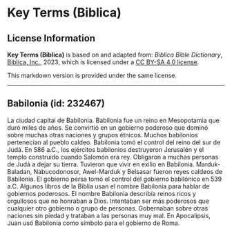 # Key Terms (Biblica)

## License Information

**Key Terms (Biblica)** is based on and adapted from: _Biblica Bible Dictionary_, [Biblica, Inc.](https://www.biblica.com/), 2023, which is licensed under a [CC BY-SA 4.0 license](https://creativecommons.org/licenses/by-sa/4.0/legalcode.en).

This markdown version is provided under the same license.



--------------------------------

## Babilonia (id: 232467)

La ciudad capital de Babilonia. Babilonia fue un reino en Mesopotamia que duró miles de años. Se convirtió en un gobierno poderoso que dominó sobre muchas otras naciones y grupos étnicos. Muchos babilonios pertenecían al pueblo caldeo. Babilonia tomó el control del reino del sur de Judá. En 586 a.C., los ejércitos babilonios destruyeron Jerusalén y el templo construido cuando Salomón era rey. Obligaron a muchas personas de Judá a dejar su tierra. Tuvieron que vivir en exilio en Babilonia. Marduk\-Baladan, Nabucodonosor, Awel\-Marduk y Belsasar fueron reyes caldeos de Babilonia. El gobierno persa tomó el control del gobierno babilónico en 539 a.C. Algunos libros de la Biblia usan el nombre Babilonia para hablar de gobiernos poderosos. El nombre Babilonia describía reinos ricos y orgullosos que no honraban a Dios. Intentaban ser más poderosos que cualquier otro gobierno o grupo de personas. Gobernaban sobre otras naciones sin piedad y trataban a las personas muy mal. En Apocalipsis, Juan usó Babilonia como símbolo para el gobierno de Roma.


